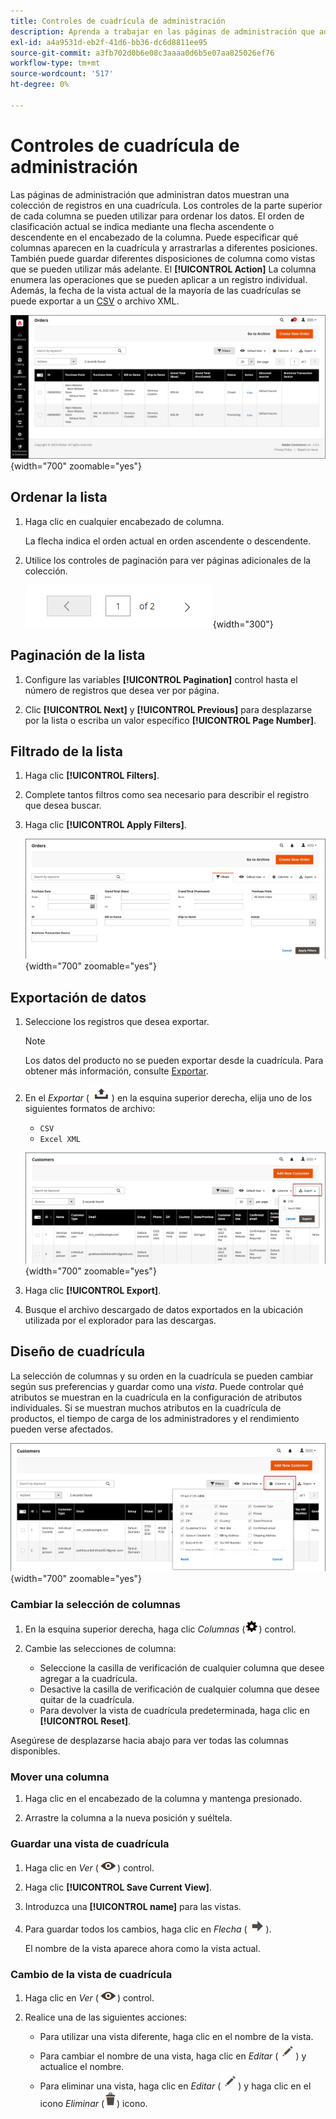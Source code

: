```yaml
---
title: Controles de cuadrícula de administración
description: Aprenda a trabajar en las páginas de administración que administran los datos para mostrar una colección de registros en una cuadrícula.
exl-id: a4a9531d-eb2f-41d6-bb36-dc6d8811ee95
source-git-commit: a3fb702d0b6e08c3aaaa0d6b5e07aa825026ef76
workflow-type: tm+mt
source-wordcount: '517'
ht-degree: 0%

---
```


# Controles de cuadrícula de administración

Las páginas de administración que administran datos muestran una colección de registros en una cuadrícula. Los controles de la parte superior de cada columna se pueden utilizar para ordenar los datos. El orden de clasificación actual se indica mediante una flecha ascendente o descendente en el encabezado de la columna. Puede especificar qué columnas aparecen en la cuadrícula y arrastrarlas a diferentes posiciones. También puede guardar diferentes disposiciones de columna como vistas que se pueden utilizar más adelante. El **[!UICONTROL Action]** La columna enumera las operaciones que se pueden aplicar a un registro individual. Además, la fecha de la vista actual de la mayoría de las cuadrículas se puede exportar a un [CSV](../systems/data-csv.md) o archivo XML.

![Página Pedidos: visualización de cuadrícula](./assets/admin-workspace-grid.png){width="700" zoomable="yes"}

## Ordenar la lista

1. Haga clic en cualquier encabezado de columna.

   La flecha indica el orden actual en orden ascendente o descendente.

1. Utilice los controles de paginación para ver páginas adicionales de la colección.

   ![Visualización de cuadrícula: controles de página](./assets/pagination-controls.png){width="300"}

## Paginación de la lista

1. Configure las variables **[!UICONTROL Pagination]** control hasta el número de registros que desea ver por página.

1. Clic **[!UICONTROL Next]** y **[!UICONTROL Previous]** para desplazarse por la lista o escriba un valor específico **[!UICONTROL Page Number]**.

## Filtrado de la lista

1. Haga clic **[!UICONTROL Filters]**.

1. Complete tantos filtros como sea necesario para describir el registro que desea buscar.

1. Haga clic **[!UICONTROL Apply Filters]**.

   ![Lista de pedidos: controles de filtro](./assets/admin-workspace-filters.png){width="700" zoomable="yes"}

## Exportación de datos

1. Seleccione los registros que desea exportar.

   >[!NOTE]
   >
   >Los datos del producto no se pueden exportar desde la cuadrícula. Para obtener más información, consulte [Exportar](../systems/data-export.md).

1. En el _Exportar_ (![Selector de menú](../assets/icon-export.png)) en la esquina superior derecha, elija uno de los siguientes formatos de archivo:

   - `CSV`
   - `Excel XML`

   ![Lista de pedidos - opciones de exportación](./assets/customers-grid-export.png){width="700" zoomable="yes"}

1. Haga clic **[!UICONTROL Export]**.

1. Busque el archivo descargado de datos exportados en la ubicación utilizada por el explorador para las descargas.

## Diseño de cuadrícula

La selección de columnas y su orden en la cuadrícula se pueden cambiar según sus preferencias y guardar como una _vista_. Puede controlar qué atributos se muestran en la cuadrícula en la configuración de atributos individuales. Si se muestran muchos atributos en la cuadrícula de productos, el tiempo de carga de los administradores y el rendimiento pueden verse afectados.

![Ordenar columnas de cuadrícula](./assets/admin-grid-columns.png){width="700" zoomable="yes"}

### Cambiar la selección de columnas

1. En la esquina superior derecha, haga clic _Columnas_ (![Control de columnas](../assets/icon-columns.png)) control.

1. Cambie las selecciones de columna:

   - Seleccione la casilla de verificación de cualquier columna que desee agregar a la cuadrícula.
   - Desactive la casilla de verificación de cualquier columna que desee quitar de la cuadrícula.
   - Para devolver la vista de cuadrícula predeterminada, haga clic en **[!UICONTROL Reset]**.

Asegúrese de desplazarse hacia abajo para ver todas las columnas disponibles.

### Mover una columna

1. Haga clic en el encabezado de la columna y mantenga presionado.

1. Arrastre la columna a la nueva posición y suéltela.

### Guardar una vista de cuadrícula

1. Haga clic en _Ver_ (![Ver control](../assets/icon-view-eye.png)) control.

1. Haga clic **[!UICONTROL Save Current View]**.

1. Introduzca una **[!UICONTROL name]** para las vistas.

1. Para guardar todos los cambios, haga clic en _Flecha_ (![Guardar todos los cambios](../assets/icon-arrow-save.png)).

   El nombre de la vista aparece ahora como la vista actual.

### Cambio de la vista de cuadrícula

1. Haga clic en _Ver_ (![Icono Ver](../assets/icon-view-eye.png)) control.

1. Realice una de las siguientes acciones:

   - Para utilizar una vista diferente, haga clic en el nombre de la vista.
   - Para cambiar el nombre de una vista, haga clic en _Editar_ (![Icono Editar](../assets/icon-edit-pencil.png)) y actualice el nombre.
   - Para eliminar una vista, haga clic en _Editar_ (![Icono Editar](../assets/icon-edit-pencil.png)) y haga clic en el icono _Eliminar_ (![Icono Eliminar](../assets/icon-delete-trashcan-solid.png)) icono.
